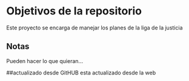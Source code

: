 # Objetivos de la repositorio

Este proyecto se encarga de manejar los planes de la liga de la justicia


## Notas
Pueden hacer lo que quieran...


##actualizado desde GitHUB
esta actualizado desde la web
